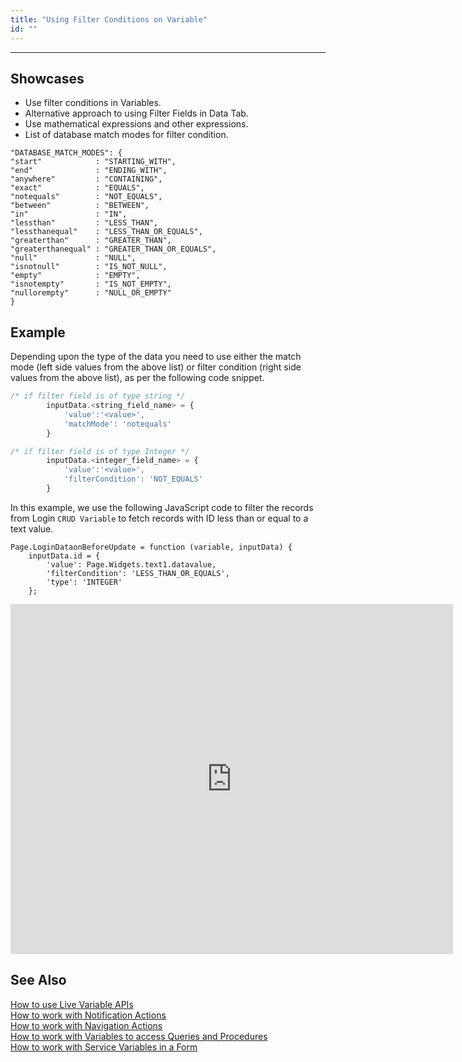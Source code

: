 ```yaml
---
title: "Using Filter Conditions on Variable"
id: ""
---
```

---
## Showcases

- Use filter conditions in Variables.
- Alternative approach to using Filter Fields in Data Tab.
- Use mathematical expressions and other expressions.
- List of database match modes for filter condition. 

``` 
"DATABASE_MATCH_MODES": {
"start"            : "STARTING_WITH",
"end"              : "ENDING_WITH",
"anywhere"         : "CONTAINING",
"exact"            : "EQUALS",
"notequals"        : "NOT_EQUALS",
"between"          : "BETWEEN",
"in"               : "IN",
"lessthan"         : "LESS_THAN",
"lessthanequal"    : "LESS_THAN_OR_EQUALS",
"greaterthan"      : "GREATER_THAN",
"greaterthanequal" : "GREATER_THAN_OR_EQUALS",
"null"             : "NULL",
"isnotnull"        : "IS_NOT_NULL",
"empty"            : "EMPTY",
"isnotempty"       : "IS_NOT_EMPTY",
"nullorempty"      : "NULL_OR_EMPTY"
}
```   

## Example 

Depending upon the type of the data you need to use either the match mode (left side values from the above list) or filter condition (right side values from the above list), as per the following code snippet. 

```js
/* if filter field is of type string */
        inputData.<string_field_name> = {
            'value':'<value>',
            'matchMode': 'notequals'
        }

/* if filter field is of type Integer */
        inputData.<integer_field_name> = {
            'value':'<value>',
            'filterCondition': 'NOT_EQUALS'
        }
```
In this example, we use the following JavaScript code to filter the records from Login `CRUD Variable` to fetch records with ID less than or equal to a text value. 

```
Page.LoginDataonBeforeUpdate = function (variable, inputData) {
    inputData.id = {
        'value': Page.Widgets.text1.datavalue,
        'filterCondition': 'LESS_THAN_OR_EQUALS',
        'type': 'INTEGER'
    };
```

<iframe src="https://docs.google.com/presentation/d/e/2PACX-1vS_ShziKiIlw9f_ANdjyVWkMs4uYNY420R-x_PxlbuDWAnADbZCCbePzqYuhPB5WaUCgP9gazbsA71S/embed?start=false&amp;loop=false&amp;delayms=3000" frameborder="0" width="708" height="560" allowfullscreen="true" mozallowfullscreen="true" webkitallowfullscreen="true"></iframe>

## See Also

[How to use Live Variable APIs](/learn/how-tos/using-live-variable-apis/)  
[How to work with Notification Actions](/learn/how-tos/using-notification-actions/)  
[How to work with Navigation Actions](/learn/how-tos/using-navigation-action/)  
[How to work with Variables to access Queries and Procedures](/learn/how-tos/using-variables-queries-procedure/)  
[How to work with Service Variables in a Form](/learn/how-tos/using-service-variable-form/)  
